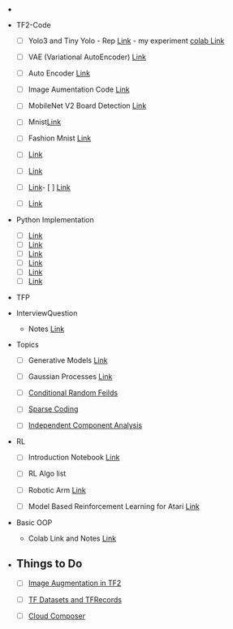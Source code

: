 - 
- TF2-Code 
    - [ ]  Yolo3 and Tiny Yolo 
            - Rep [Link](https://github.com/zzh8829/yolov3-tf2)
            - my experiment [colab Link](https://colab.research.google.com/drive/1iWQgBGR1BCRFvFYN_7OAdA92EaMHT29I)
    - [ ]   VAE (Variational AutoEncoder) [Link](#)
    - [ ]   Auto Encoder [Link](#)
    - [ ]   Image Aumentation Code  [Link](#)
    - [ ]   MobileNet V2 Board Detection [Link](#)
    - [ ]   Mnist[Link](#)
    - [ ]  Fashion Mnist [Link](#)
    
    - [ ]   [Link](#)
    - [ ]   [Link](#)
    - [ ]   [Link](#)- [ ]   [Link](#)
    - [ ]   [Link](#)
    
- Python Implementation
  - [ ]   [Link](#)
  - [ ]   [Link](#)
  - [ ]   [Link](#)
  - [ ]   [Link](#)
  - [ ]   [Link](#)
  - [ ]   [Link](#)
    
- TFP
- InterviewQuestion
  - Notes [Link](#)
- Topics
  - [ ]  Generative Models [Link](#)
  - [ ] Gaussian Processes [Link](#)
  - [ ] [Conditional Random Feilds](#)
  - [ ] [Sparse Coding](http://ufldl.stanford.edu/tutorial/unsupervised/SparseCoding)
  - [ ] [Independent Component Analysis](http://ufldl.stanford.edu/tutorial/unsupervised/RICA/)
  
  
 - RL
    - [ ] Introduction Notebook [Link](https://colab.research.google.com/drive/1GjhUH4jSzJ_SJuDWTgsijGzjg029_PIv#scrollTo=kqe1LnxuHrbT)
    - [ ] RL Algo list 
    - [ ] Robotic Arm [Link](https://medium.com/datadriveninvestor/training-a-robotic-arm-to-do-human-like-tasks-using-rl-8d3106c87aaf)
    - [ ] Model Based Reinforcement Learning for Atari [Link](https://arxiv.org/pdf/1903.00374.pdf)
    
  
- Basic OOP
    - Colab Link and Notes [Link](https://colab.research.google.com/drive/1JpKo3mMrW37WFt4MwQm_YEtbK4HXqDDi)
    
    
    
- ## Things to Do    
    - [ ]   [Image Augmentation in TF2](#)
    - [ ]   [TF Datasets and TFRecords](#)
    - [ ]   [Cloud Composer](#)
    
